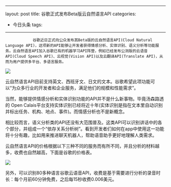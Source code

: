 
---
layout: post
title: 谷歌正式发布Beta版云自然语言API
categories:
- 今日头条
tags:
---
				谷歌近日正式向公众发布其Beta版的云自然语言API(Cloud Natural Language API)，这项新的API能够让开发者获得情感分析、实体识别、语义分析等功能服务。云自然语言API加入谷歌已有的机器学习API阵营，例如已经发布公测版的云语音API(Cloud Speech API)、云视觉(Vision API)以及云翻译API(Translate API)，从而为用户提供多平台、多语言服务。

![](http://p1.pstatp.com/large/adb00001ef66eef63d2)

云自然语言API目前支持英文、西班牙文、日文的文本。谷歌希望此项功能可以“为众多行业的开发者和企业服务，满足他们的规模和性能需求”。

当然，能够提供情感分析和实体识别功能的API并不是什么新事物。毕竟汤森路透的 Open Calais平台支持实体识别已经将近十年(实体识别是指在文本里自动识别并标出任务、机构、地点、事件)。而情感分析也不是新概念。

相比较而言，语义分析类的API还没有大范围普及。这类API可以识别讲话中的各个部分，并组成一个“依存关系分析树”。看到开发者们如何在app中使用这一功能将十分有趣，比如用来推进聊天机器人，帮助语音助手更好地理解人类需求。

云自然语言API的价格根据以下三种不同的服务而有所不同，并且分析的材料越多，收费也自然越高，下面是谷歌的价格表。

![](http://p1.pstatp.com/large/ad6000ac7ad1fdbdc8e)

另外，可以识别80多种语言谷歌云语音API，收费是基于需要进行分析的录音时长：每个月前60分钟免费，之后每15秒收费0.006美元。